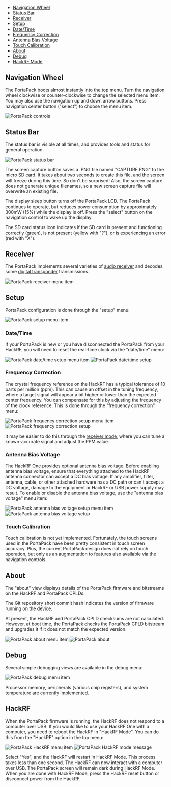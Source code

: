 * [Navigation Wheel](#navigation-wheel)
* [Status Bar](#status-bar)
* [Receiver](#receiver)
* [Setup](#setup)
* [Date/Time](#datetime)
* [Frequency Correction](#frequency-correction)
* [Antenna Bias Voltage](#antenna-bias-voltage)
* [Touch Calibration](#touch-calibration)
* [About](#about)
* [Debug](#debug)
* [HackRF Mode](#hackrf)

## Navigation Wheel

The PortaPack boots almost instantly into the top menu. Turn the navigation wheel clockwise or counter-clockwise to change the selected menu item. You may also use the navigation up and down arrow buttons. Press navigation center button ("select") to choose the menu item.

![PortaPack controls](images/ui/general/control_wheel_all.jpg)

## Status Bar

The status bar is visible at all times, and provides tools and status for general operation.

![PortaPack status bar](images/ui/general/status_bar.png)

The screen capture button saves a .PNG file named "CAPTURE.PNG" to the micro SD card. It takes about two seconds to create this file, and the screen will freeze during this time. So don't be surprised! Also, the screen capture does not generate unique filenames, so a new screen capture file will overwrite an existing file.

The display sleep button turns off the PortaPack LCD. The PortaPack continues to operate, but reduces power consumption by approximately 300mW (15%) while the display is off. Press the "select" button on the navigation control to wake up the display.

The SD card status icon indicates if the SD card is present and functioning correctly (green), is not present (yellow with "?"), or is experiencing an error (red with "X").

## Receiver

The PortaPack implements several varieties of [audio receiver](Audio-Modes) and decodes some [digital transponder](Digital-Modes) transmissions.

![PortaPack receiver menu item](images/ui/general/menu_top_receiver.png)

## Setup

PortaPack configuration is done through the "setup" menu:

![PortaPack setup menu item](images/ui/general/menu_top_setup.png)

### Date/Time

If your PortaPack is new or you have disconnected the PortaPack from your HackRF, you will need to reset the real-time clock via the "date/time" menu:

![PortaPack date/time setup menu item](images/ui/general/setup/menu_setup_date_time.png)
![PortaPack date/time setup](images/ui/general/setup/date_time.png)

### Frequency Correction

The crystal frequency reference on the HackRF has a typical tolerance of 10 parts per million (ppm). This can cause an offset in the tuning frequency, where a target signal will appear a bit higher or lower than the expected center frequency. You can compensate for this by adjusting the frequency of the clock reference. This is done through the "frequency correction" menu:

![PortaPack frequency correction setup menu item](images/ui/general/setup/menu_setup_frequency_correction.png)
![PortaPack frequency correction setup](images/ui/general/setup/frequency_correction.png)

It may be easier to do this through the [receiver mode](https://github.com/sharebrained/portapack-hackrf/wiki/Audio%20Modes), where you can tune a known-accurate signal and adjust the PPM value.

### Antenna Bias Voltage

The HackRF One provides optional antenna bias voltage. Before enabling antenna bias voltage, ensure that everything attached to the HackRF antenna connector can accept a DC bias voltage. If any amplifier, filter, antenna, cable, or other attached hardware has a DC path or can't accept a DC voltage, damage to the equipment or HackRF or USB power supply may result. To enable or disable the antenna bias voltage, use the "antenna bias voltage" menu item:

![PortaPack antenna bias voltage setup menu item](images/ui/general/setup/menu_setup_antenna_bias_voltage.png)
![PortaPack antenna bias voltage setup](images/ui/general/setup/antenna_bias_voltage.png)

### Touch Calibration

Touch calibration is not yet implemented. Fortunately, the touch screens used in the PortaPack have been pretty consistent in touch screen accuracy. Plus, the current PortaPack design does not rely on touch operation, but only as an augmentation to features also available via the navigation controls.

## About

The "about" view displays details of the PortaPack firmware and bitstreams on the HackRF and PortaPack CPLDs.

The Git repository short commit hash indicates the version of firmware running on the device.

At present, the HackRF and PortaPack CPLD checksums are not calculated. However, at boot time, the PortaPack checks the PortaPack CPLD bitstream and upgrades it if it does not match the expected version.

![PortaPack about menu item](images/ui/general/menu_top_about.png)
![PortaPack about](images/ui/general/about/about.png)

## Debug

Several simple debugging views are available in the debug menu:

![PortaPack debug menu item](images/ui/general/menu_top_debug.png)

Processor memory, peripherals (various chip registers), and system temperature are currently implemented.

## HackRF

When the PortaPack firmware is running, the HackRF does not respond to a computer over USB. If you would like to use your HackRF One with a computer, you need to reboot the HackRF in "HackRF Mode". You can do this from the "HackRF" option in the top menu:

![PortaPack HackRF menu item](images/ui/general/menu_top_hackrf.png)
![PortaPack HackRF mode message](images/ui/general/hackrf_mode.png)

Select "Yes", and the HackRF will restart in HackRF Mode. This process takes less than one second. The HackRF can now interact with a computer over USB. The PortaPack screen will remain dark during HackRF Mode. When you are done with HackRF Mode, press the HackRF reset button or disconnect power from the HackRF.